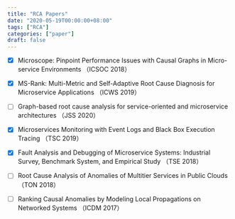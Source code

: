 ```yaml
---
title: "RCA Papers"
date: "2020-05-19T00:00:00+08:00"
tags: ["RCA"]
categories: ["paper"]
draft: false
---
```


- [x] Microscope: Pinpoint Performance Issues with Causal Graphs in Micro-service Environments （ICSOC 2018）
- [x] MS-Rank: Multi-Metric and Self-Adaptive Root Cause Diagnosis for Microservice Applications （ICWS 2019）
- [ ] Graph-based root cause analysis for service-oriented and microservice architectures （JSS 2020）
- [x] Microservices Monitoring with Event Logs and Black Box Execution Tracing （TSC 2019）
- [x] Fault Analysis and Debugging of Microservice Systems: Industrial Survey, Benchmark System, and Empirical Study （TSE 2018）
- [ ] Root Cause Analysis of Anomalies of Multitier Services in Public Clouds （TON 2018）
- [ ] Ranking Causal Anomalies by Modeling Local Propagations on Networked Systems （ICDM 2017）





